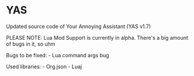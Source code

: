 # YAS
Updated source code of Your Annoying Assistant (YAS v1.7)

PLEASE NOTE:
Lua Mod Support is currently in alpha. There's a big amount of bugs in it, so uhm

Bugs to be fixed:
	- Lua command args bug

Used libraries:
	- Org.json
	- Luaj
